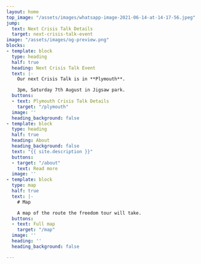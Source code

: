 ```yaml
---
layout: home
top_image: "/assets/images/whatsapp-image-2021-06-14-at-14-17-56.jpeg"
jump:
  text: Next Crisis Talk Details
  target: next-crisis-talk-event
image: "/assets/images/og-preview.png"
blocks:
- template: block
  type: heading
  half: true
  heading: Next Crisis Talk Event
  text: |-
    Our next Crisis Talk is in **Plymouth**.

    3pm, Saturday 7th August in Jigsaw park.
  buttons:
  - text: Plymouth Crisis Talk Details
    target: "/plymouth"
  image: ''
  heading_background: false
- template: block
  type: heading
  half: true
  heading: About
  heading_background: false
  text: "{{ site.description }}"
  buttons:
  - target: "/about"
    text: Read more
  image: ''
- template: block
  type: map
  half: true
  text: |-
    # Map

    A map of the route the freedom tour will take.
  buttons:
  - text: Full map
    target: "/map"
  image: ''
  heading: ''
  heading_background: false

---
```

